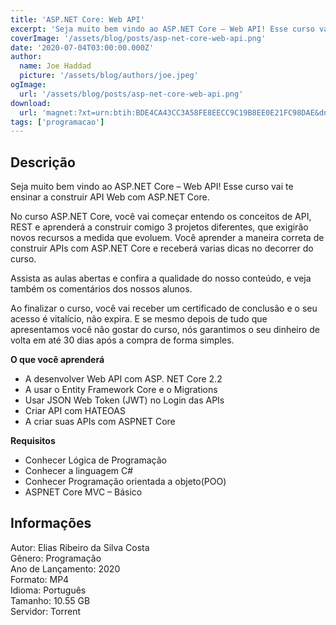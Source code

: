 ```yaml
---
title: 'ASP.NET Core: Web API'
excerpt: 'Seja muito bem vindo ao ASP.NET Core – Web API! Esse curso vai te ensinar a construir API Web com ASP.NET Core.  No curso ASP.NET Core, você vai começar entendo os conceitos de API, REST e aprenderá a construir comigo 3 projetos diferentes, que exigirão novos recursos a medida que evo'
coverImage: '/assets/blog/posts/asp-net-core-web-api.png'
date: '2020-07-04T03:00:00.000Z'
author:
  name: Joe Haddad
  picture: '/assets/blog/authors/joe.jpeg'
ogImage:
  url: '/assets/blog/posts/asp-net-core-web-api.png'
download:
  url: 'magnet:?xt=urn:btih:BDE4CA43CC3A58FE8EECC9C19B8EE0E21FC98DAE&dn=ASP.NET%20Core%20-%20Web%20API&tr=udp%3a%2f%2ftracker.openbittorrent.com%3a1337%2fannounce&tr=udp%3a%2f%2ftracker.opentrackr.org%3a1337%2fannounce'
tags: ['programacao']
---
```

<h2>Descrição</h2>
<p></p><p>Seja muito bem vindo ao ASP.NET Core – Web API! Esse curso vai te ensinar a construir API Web com ASP.NET Core.</p><p>No curso ASP.NET Core, você vai começar entendo os conceitos de API, REST e aprenderá a construir comigo 3 projetos diferentes, que exigirão novos recursos a medida que evoluem. Você aprender a maneira correta de construir APIs com ASP.NET Core e receberá varias dicas no decorrer do curso.</p><p>Assista as aulas abertas e confira a qualidade do nosso conteúdo, e veja também os comentários dos nossos alunos.</p><p>Ao finalizar o curso, você vai receber um certificado de conclusão e o seu acesso é vitalício, não expira. E se mesmo depois de tudo que apresentamos você não gostar do curso, nós garantimos o seu dinheiro de volta em até 30 dias após a compra de forma simples.</p><p><strong>O que você aprenderá</strong></p><ul><li>A desenvolver Web API com ASP. NET Core 2.2</li><li>A usar o Entity Framework Core e o Migrations</li><li>Usar JSON Web Token (JWT) no Login das APIs</li><li>Criar API com HATEOAS</li><li>A criar suas APIs com ASPNET Core</li></ul><p><strong>Requisitos</strong></p><ul><li>Conhecer Lógica de Programação</li><li>Conhecer a linguagem C#</li><li>Conhecer Programação orientada a objeto(POO)</li><li>ASPNET Core MVC – Básico</li></ul><h2>Informações</h2><p>Autor: Elias Ribeiro da Silva Costa<br/>Gênero: Programação<br/>Ano de Lançamento: 2020<br/>Formato: MP4<br/>Idioma: Português<br/>Tamanho: 10.55 GB<br/>Servidor: Torrent</p>